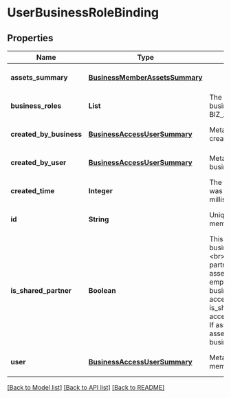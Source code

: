 # UserBusinessRoleBinding
## Properties

| Name | Type | Description | Notes |
|------------ | ------------- | ------------- | -------------|
| **assets\_summary** | [**BusinessMemberAssetsSummary**](BusinessMemberAssetsSummary.md) |  | [optional] [default to null] |
| **business\_roles** | **List** | The access level a user has on the business. This can be EMPLOYEE, BIZ_ADMIN, or PARTNER. | [optional] [default to null] |
| **created\_by\_business** | [**BusinessAccessUserSummary**](BusinessAccessUserSummary.md) | Metadata for the business that created the business relationship. | [optional] [default to null] |
| **created\_by\_user** | [**BusinessAccessUserSummary**](BusinessAccessUserSummary.md) | Metadata for the user that created the business relationship. | [optional] [default to null] |
| **created\_time** | **Integer** | The time the business relationship was created. Returned in milliseconds. | [optional] [default to null] |
| **id** | **String** | Unique identifier of the business member/business partner/employer. | [optional] [default to null] |
| **is\_shared\_partner** | **Boolean** | This field is only relevant when business_role&#x3D;\&quot;PARTNER\&quot;. &lt;br&gt;If is_shared_partner&#x3D;FALSE, the partner can access your business assets. If assets_summary is not empty, the assets listed are your business assets the partner has access to. &lt;br&gt;If is_shared_partner&#x3D;TRUE, you can access the partner&#39;s business asset. If assets_summary is not empty, the assets listed are the partner&#39;s business assets you have access to. | [optional] [default to null] |
| **user** | [**BusinessAccessUserSummary**](BusinessAccessUserSummary.md) | Metadata for the business member/business partner/employer. | [optional] [default to null] |

[[Back to Model list]](../README.md#documentation-for-models) [[Back to API list]](../README.md#documentation-for-api-endpoints) [[Back to README]](../README.md)

